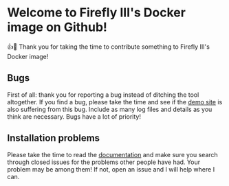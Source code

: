 # Welcome to Firefly III's Docker image on Github!

:+1::tada: Thank you for taking the time to contribute something to Firefly III's Docker image!

## Bugs

First of all: thank you for reporting a bug instead of ditching the tool altogether. If you find a bug, please take the time and see if the [demo site](https://demo.firefly-iii.org/) is also suffering from this bug. Include as many log files and details as you think are necessary. Bugs have a lot of priority! 

## Installation problems

Please take the time to read the [documentation](https://docs.firefly-iii.org/) and make sure you search through closed issues for the problems other people have had. Your problem may be among them! If not, open an issue and I will help where I can.